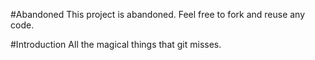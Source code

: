 #Abandoned
This project is abandoned.  Feel free to fork and reuse any code.

#Introduction
All the magical things that git misses.

